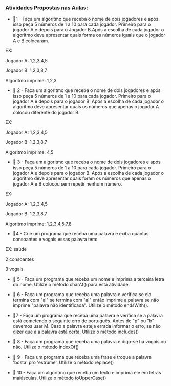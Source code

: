 ### Atividades Propostas nas Aulas:



- 📌1 - Faça um algoritmo que receba o nome de dois jogadores e após isso peça 5 números de 1 a 10 para cada jogador. Primeiro para o jogador A e depois para o Jogador B.Após a escolha de cada jogador o algoritmo deve apresentar quais forma os números iguais que o jogador A e B colocaram.

EX: 

Jogador A: 1,2,3,4,5

Jogador B: 1,2,3,8,7

Algoritmo imprime: 1,2,3
> 

- 📌 2 - Faça um algoritmo que receba o nome de dois jogadores e após isso peça 5 números de 1 a 10 para cada jogador. Primeiro para o jogador A e depois para o jogador B. Após a escolha de cada jogador o algoritmo deve apresentar quais os números que apenas o jogador A colocou diferente do jogador B.

EX: 

Jogador A: 1,2,3,4,5

Jogador B: 1,2,3,8,7

Algoritmo imprime: 4,5


- 📌 3 - Faça um algoritmo que receba o nome de dois jogadores e após isso peça 5 números de 1 a 10 para cada jogador. Primeiro para o jogador A e depois para o jogador B. Após a escolha de cada jogador o algoritmo deve apresentar quais foram os números que apenas o jogador A e B colocou sem repetir nenhum número.

EX: 

Jogador A: 1,2,3,4,5

Jogador B: 1,2,3,8,7

Algoritmo imprime: 1,2,3,4,5,7,8


- 📌4 - Crie um programa que receba uma palavra e exiba quantas consoantes e vogais essas palavra tem:

EX: saúde

2 consoantes

3 vogais

> 

- 📌 5 - Faça um programa que receba um nome e imprima a terceira letra do nome.
Utilize o método charAt() para esta atividade.


- 📌 6 - Faça um programa que receba uma palavra e verifica se ela termina com "al" se termina com "al" então imprime a palavra se não imprime "palavra não identificada".
Utilize o método endsWith().


- 📌7 - Faça um programa que receba uma palavra e verifica se a palavra está cometendo o seguinte erro de português. Antes de "p" ou "b" devemos usar M. Caso a palavra esteja errada informar o erro, se não dizer que a a palavra está certa.
Utilize o método includes()
> 

- 📌 8 - Faça um programa que receba uma palavra e diga-se há vogais ou não.
Utilize o método indexOf()


- 📌 9 - Faça um programa que receba uma frase e troque a palavra 'bosta' pro 'estrume'.
Utilize o método replace()


- 📌 10 - Faça um algoritmo que receba um texto e imprima ele em letras maiúsculas.
Utilize o método toUpperCase()
